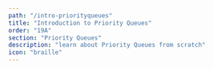 ```yaml
---
path: "/intro-priorityqueues"
title: "Introduction to Priority Queues"
order: "19A"
section: "Priority Queues"
description: "learn about Priority Queues from scratch"
icon: "braille"
---
```

